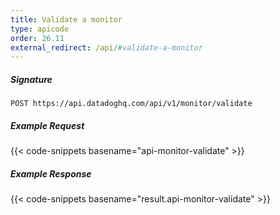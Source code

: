 ```yaml
---
title: Validate a monitor
type: apicode
order: 26.11
external_redirect: /api/#validate-a-monitor
---
```


##### Signature
`POST https://api.datadoghq.com/api/v1/monitor/validate`
##### Example Request
{{< code-snippets basename="api-monitor-validate" >}}
##### Example Response
{{< code-snippets basename="result.api-monitor-validate" >}}
